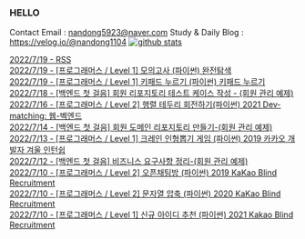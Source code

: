 
### HELLO 

Contact Email : nandong5923@naver.com
Study & Daily Blog : https://velog.io/@nandong1104
[![github stats](https://github-readme-stats.vercel.app/api?username=khyojun&show_icons=true&hide_border=False)](https://velog.io/@nandong1104)


[2022/7/19 - RSS](https://velog.io/@nandong1104/RSS) <br>
[2022/7/19 - [프로그래머스 / Level 1] 모의고사 (파이썬) 완전탐색](https://velog.io/@nandong1104/%ED%94%84%EB%A1%9C%EA%B7%B8%EB%9E%98%EB%A8%B8%EC%8A%A4-Level-1-%EB%AA%A8%EC%9D%98%EA%B3%A0%EC%82%AC-%ED%8C%8C%EC%9D%B4%EC%8D%AC-%EC%99%84%EC%A0%84%ED%83%90%EC%83%89) <br>
[2022/7/19 - [프로그래머스 / Level 1] 키패드 누르기 (파이썬)
키패드 누르기](https://velog.io/@nandong1104/%ED%94%84%EB%A1%9C%EA%B7%B8%EB%9E%98%EB%A8%B8%EC%8A%A4-Level-1-%ED%82%A4%ED%8C%A8%EB%93%9C-%EB%88%84%EB%A5%B4%EA%B8%B0-%ED%8C%8C%EC%9D%B4%EC%8D%AC%ED%82%A4%ED%8C%A8%EB%93%9C-%EB%88%84%EB%A5%B4%EA%B8%B0) <br>
[2022/7/18 - [백엔드 첫 걸음] 회원 리포지토리 테스트 케이스 작성 - (회원 관리 예제)](https://velog.io/@nandong1104/%EB%B0%B1%EC%97%94%EB%93%9C-%EC%B2%AB-%EA%B1%B8%EC%9D%8C-%ED%9A%8C%EC%9B%90-%EB%A6%AC%ED%8F%AC%EC%A7%80%ED%86%A0%EB%A6%AC-%ED%85%8C%EC%8A%A4%ED%8A%B8-%EC%BC%80%EC%9D%B4%EC%8A%A4-%EC%9E%91%EC%84%B1-%ED%9A%8C%EC%9B%90-%EA%B4%80%EB%A6%AC-%EC%98%88%EC%A0%9C) <br>
[2022/7/16 - [프로그래머스 / Level 2]  행렬 테두리 회전하기(파이썬) 2021 Dev-matching: 웹-벡엔드](https://velog.io/@nandong1104/%ED%94%84%EB%A1%9C%EA%B7%B8%EB%9E%98%EB%A8%B8%EC%8A%A4-Level-1-%EB%A1%9C%EB%98%90%EC%9D%98-%EC%B5%9C%EA%B3%A0-%EC%88%9C%EC%9C%84%EC%99%80-%EC%B5%9C%EC%A0%80-%EC%88%9C%EC%9C%84-%ED%8C%8C%EC%9D%B4%EC%8D%AC-2021-Dev-matching-%EC%9B%B9-%EB%B2%A1%EC%97%94%EB%93%9C) <br>
[2022/7/14 - [백엔드 첫 걸음] 회원 도메인 리포지토리 만들기-(회원 관리 예제)](https://velog.io/@nandong1104/%EB%B0%B1%EC%97%94%EB%93%9C-%EC%B2%AB-%EA%B1%B8%EC%9D%8C-%ED%9A%8C%EC%9B%90-%EB%8F%84%EB%A9%94%EC%9D%B8-%EB%A6%AC%ED%8F%AC%EC%A7%80%ED%86%A0%EB%A6%AC-%EB%A7%8C%EB%93%A4%EA%B8%B0-%ED%9A%8C%EC%9B%90-%EA%B4%80%EB%A6%AC-%EC%98%88%EC%A0%9C) <br>
[2022/7/13 - [프로그래머스 / Level 1] 크레인 인형뽑기 게임 (파이썬) 2019 카카오 개발자 겨울 인턴쉽](https://velog.io/@nandong1104/%ED%94%84%EB%A1%9C%EA%B7%B8%EB%9E%98%EB%A8%B8%EC%8A%A4-Level-1-%ED%81%AC%EB%A0%88%EC%9D%B8-%EC%9D%B8%ED%98%95%EB%BD%91%EA%B8%B0-%EA%B2%8C%EC%9E%84-%ED%8C%8C%EC%9D%B4%EC%8D%AC-2019-%EC%B9%B4%EC%B9%B4%EC%98%A4-%EA%B0%9C%EB%B0%9C%EC%9E%90-%EA%B2%A8%EC%9A%B8-%EC%9D%B8%ED%84%B4%EC%89%BD) <br>
[2022/7/12 - [백엔드 첫 걸음] 비즈니스 요구사항 정리-(회원 관리 예제)](https://velog.io/@nandong1104/%EB%B0%B1%EC%97%94%EB%93%9C-%EC%B2%AB-%EA%B1%B8%EC%9D%8C-%EB%B9%84%EC%A6%88%EB%8B%88%EC%8A%A4-%EC%9A%94%EA%B5%AC%EC%82%AC%ED%95%AD-%EC%A0%95%EB%A6%AC-%ED%9A%8C%EC%9B%90-%EA%B4%80%EB%A6%AC-%EC%98%88%EC%A0%9C) <br>
[2022/7/10 - [프로그래머스 / Level 2] 오픈채팅방 (파이썬) 2019 KaKao Blind Recruitment](https://velog.io/@nandong1104/%ED%94%84%EB%A1%9C%EA%B7%B8%EB%9E%98%EB%A8%B8%EC%8A%A4-Level-2-%EC%98%A4%ED%94%88%EC%B1%84%ED%8C%85%EB%B0%A9-%ED%8C%8C%EC%9D%B4%EC%8D%AC-2019-KaKao-Blind-Recruitment) <br>
[2022/7/10 - [프로그래머스 / Level 2] 문자열 압축 (파이썬) 2020 KaKao Blind Recruitment](https://velog.io/@nandong1104/%ED%94%84%EB%A1%9C%EA%B7%B8%EB%9E%98%EB%A8%B8%EC%8A%A4-Level-2-%EB%AC%B8%EC%9E%90%EC%97%B4-%EC%95%95%EC%B6%95-%ED%8C%8C%EC%9D%B4%EC%8D%AC) <br>
[2022/7/10 - [프로그래머스 / Level 1] 신규 아이디 추천 (파이썬) 2021 Kakao Blind Recruitment](https://velog.io/@nandong1104/%ED%94%84%EB%A1%9C%EA%B7%B8%EB%9E%98%EB%A8%B8%EC%8A%A4-Level-1-%EC%8B%A0%EA%B7%9C-%EC%95%84%EC%9D%B4%EB%94%94-%EC%B6%94%EC%B2%9C-%ED%8C%8C%EC%9D%B4%EC%8D%AC) <br>
